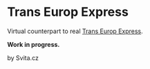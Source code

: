 # Trans Europ Express

Virtual counterpart to real [Trans Europ Express](https://en.wikipedia.org/wiki/Trans_Europ_Express).

**Work in progress.**

by Svita.cz
